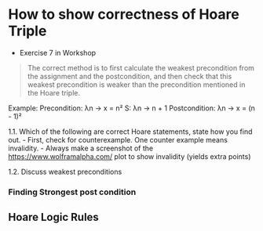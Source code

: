 # How to show correctness of Hoare Triple 
- Exercise 7 in Workshop

> The correct method is to first calculate the weakest precondition from the
> assignment and the postcondition, and then check that this weakest precondition
> is weaker than the precondition mentioned in the Hoare triple.

Example:
Precondition: λn -> x = n²
S: λn -> n + 1 
Postcondition:  λn -> x = (n - 1)²



1.1. Which of the following are correct Hoare statements, state how you find out.
    - First, check for counterexample. One counter example means invalidity.
    - Always make a screenshot of the https://www.wolframalpha.com/ plot to show
    invalidity (yields extra points)

1.2. Discuss weakest preconditions

### Finding Strongest post condition
## Hoare Logic Rules 
